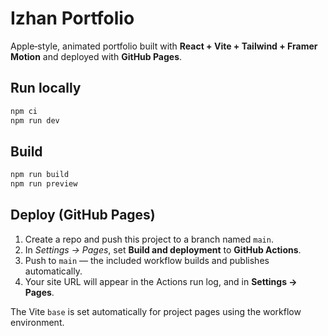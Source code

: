 # Izhan Portfolio

Apple‑style, animated portfolio built with **React + Vite + Tailwind + Framer Motion** and deployed with **GitHub Pages**.

## Run locally
```bash
npm ci
npm run dev
```

## Build
```bash
npm run build
npm run preview
```

## Deploy (GitHub Pages)
1. Create a repo and push this project to a branch named `main`.
2. In _Settings → Pages_, set **Build and deployment** to **GitHub Actions**.
3. Push to `main` — the included workflow builds and publishes automatically.
4. Your site URL will appear in the Actions run log, and in **Settings → Pages**.

The Vite `base` is set automatically for project pages using the workflow environment.
